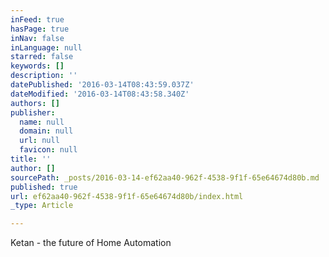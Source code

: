 ```yaml
---
inFeed: true
hasPage: true
inNav: false
inLanguage: null
starred: false
keywords: []
description: ''
datePublished: '2016-03-14T08:43:59.037Z'
dateModified: '2016-03-14T08:43:58.340Z'
authors: []
publisher:
  name: null
  domain: null
  url: null
  favicon: null
title: ''
author: []
sourcePath: _posts/2016-03-14-ef62aa40-962f-4538-9f1f-65e64674d80b.md
published: true
url: ef62aa40-962f-4538-9f1f-65e64674d80b/index.html
_type: Article

---
```

Ketan - the future of Home Automation